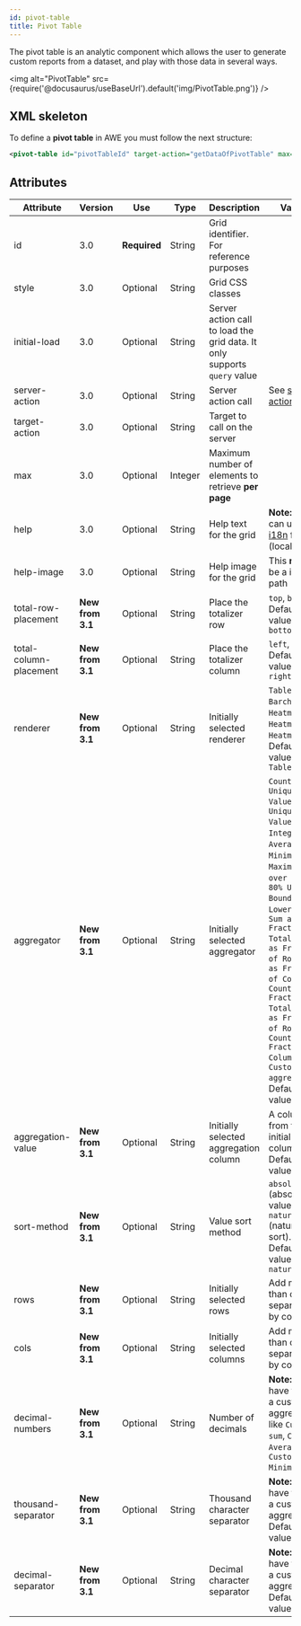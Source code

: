 ```yaml
---
id: pivot-table
title: Pivot Table
---
```


The pivot table is an analytic component which allows the user to generate custom reports from a dataset, and play with those data in several ways.

<img alt="PivotTable" src={require('@docusaurus/useBaseUrl').default('img/PivotTable.png')} />

## XML skeleton

To define a **pivot table** in AWE you must follow the next structure:

```xml
<pivot-table id="pivotTableId" target-action="getDataOfPivotTable" max="0" style="expand"/>
```

## Attributes

| Attribute   | Version | Use          | Type      |  Description                |   Values                                           |
| ----------- | ------------ | ------------ |-----------|-----------------------------|----------------------------------------------------|
| id          | 3.0 | **Required** | String    | Grid identifier. For reference purposes |                                   |
| style       | 3.0 | Optional     | String    | Grid CSS classes            |                                                    |
| initial-load | 3.0 | Optional    | String    | Server action call to load the grid data. It only supports `query` value     |
| server-action | 3.0 | Optional   | String    | Server action call          | See [server action list](actions.md#server-actions)   |
| target-action | 3.0 | Optional   | String    | Target to call on the server|                                                    |
| max         | 3.0 | Optional     | Integer   | Maximum number of elements to retrieve **per page** |                            |
| help        | 3.0 | Optional     | String    | Help text for the grid | **Note:** You can use [i18n](i18n-internationalization.md) files (locales) |
| help-image  | 3.0 | Optional     | String    | Help image for the grid | This **must** be a image path |
| total-row-placement | **New from 3.1** | Optional | String | Place the totalizer row | `top`, `bottom`. Default value is `bottom` |
| total-column-placement | **New from 3.1** | Optional | String | Place the totalizer column | `left`, `right`. Default value is `right` |
| renderer | **New from 3.1** | Optional | String | Initially selected renderer | `Table`, `Table Barchart`, `Heatmap`, `Row Heatmap`, `Col Heatmap`. Default value is `Table` |
| aggregator | **New from 3.1** | Optional | String | Initially selected aggregator | `Count`, `Count Unique Values`, `List Unique Values`, `Sum`, `Integer Sum`, `Average`, `Minimum`, `Maximum`, `Sum over Sum`, `80% Upper Bound`, `80% Lower Bound`, `Sum as Fraction of Total`, `Sum as Fraction of Rows`, `Sum as Fraction of Columns`, `Count as Fraction of Total`, `Count as Fraction of Rows`, `Count as Fraction of Columns`, `Custom aggregators`. Default value is null |
| aggregation-value | **New from 3.1** | Optional | String | Initially selected aggregation column | A column from the initial column list. Default value is null |
| sort-method | **New from 3.1** | Optional | String | Value sort method | `absolute` (absolute value sort), `natural` (natural sort). Default value is `natural` |
| rows | **New from 3.1** | Optional | String | Initially selected rows | Add more than one separated by commas |
| cols | **New from 3.1** | Optional | String | Initially selected columns | Add more than one separated by commas |
| decimal-numbers | **New from 3.1** | Optional | String | Number of decimals | **Note:** You have to set a custom aggregator like `Custom sum`, `Custom Average`, `Custom Minimum`, ...|
| thousand-separator | **New from 3.1** | Optional | String | Thousand character separator | **Note:** You have to set a custom aggregator. Default value is '.' |
| decimal-separator | **New from 3.1** | Optional | String | Decimal character separator | **Note:** You have to set a custom aggregator. Default value is ','  |